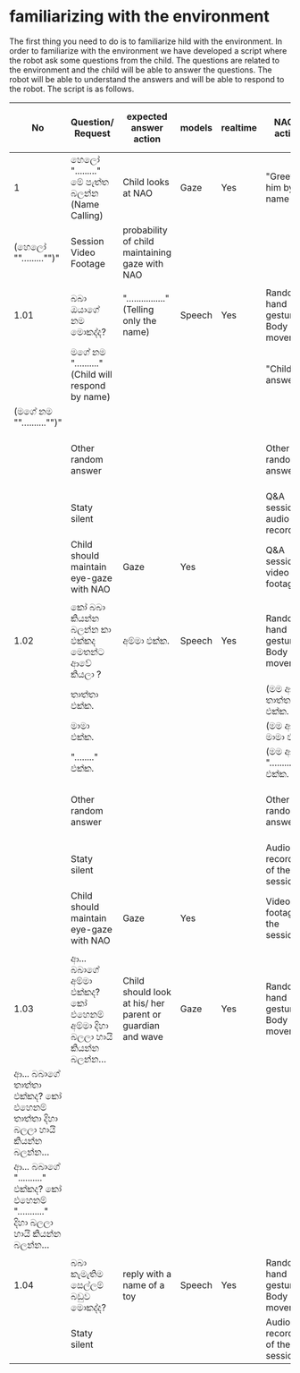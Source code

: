 # familiarizing with the environment


The first thing you need to do is to familiarize hild with the environment. In order to familiarize with the environment we have developed a script where the robot ask some questions from the child. The questions are related to the environment and the child will be able to answer the questions. The robot will be able to understand the answers and will be able to respond to the robot. The script is as follows.

 **No** | **Question/ Request** | **expected answer action** | **models** | **realtime** | **NAO's action** | **Proposed input to model** | **Expected output from model** | **Comments** 
---|---|---|---|---|---|---|---|---
 1 | හෙලෝ "........." මේ පැත්ත බලන්න (Name Calling) | Child looks at NAO | Gaze | Yes | "Greet him by the name 
  (හෙලෝ ""…......"")" | Session Video Footage | probability of child maintaining gaze with NAO |  
  |  |  |  |  |  |  |  |  
 1.01 | බබා ඔයාගේ නම මොකද්ද? | "…............." (Telling only the name) | Speech | Yes | Random hand gesture/ Body movement | "…............." (Responded name) | True/False - Child answered correctly or not? |  
  |  | මගේ නම "…......." (Child will respond by name) |  |  |  | "Child's answer  
  (මගේ නම ""…......."")" |  |  
  |  | Other random answer |  |  |  | Other random answer | True/False - Child answered correctly or not? |  
  |  | Staty silent |  |  |  | Q&A session audio recording | Not answered |  
  |  | Child should maintain eye-gaze with NAO | Gaze | Yes |  | Q&A session video footage | probability of child maintaining gaze with NAO |  
  |  |  |  |  |  |  |  |  
 1.02 | කෝ බබා කියන්න බලන්න කා එක්කද මෙතන්ට ආවේ කියලා ? | අම්මා එක්ක. | Speech | Yes | Random hand gesture/ Body movement | (මම ආවේ) අම්මා එක්ක. | True/False - Child answered correctly or not? |  
  |  | තාත්තා එක්ක. |  |  |  | (මම ආවේ) තාත්තා එක්ක. |  |  
  |  | මාමා එක්ක. |  |  |  | (මම ආවේ) මාමා එක්ක. |  |  
  |  | "…....." එක්ක. |  |  |  | (මම ආවේ) "…......" එක්ක. |  |  
  |  | Other random answer |  |  |  | Other random answer | True/False - Child answered correctly or not? |  
  |  | Staty silent |  |  |  | Audio recording of the session | Not answered |  
  |  | Child should maintain eye-gaze with NAO | Gaze | Yes |  | Video footage of the session | probability of child maintaining gaze with NAO |  
  |  |  |  |  |  |  |  |  
 1.03 | ආ... බබාගේ අම්මා එක්කද? කෝ එහෙනම් අම්මා දිහා බලලා හායි කියන්න බලන්න… | Child should look at his/ her parent or guardian and wave | Gaze | Yes | Random hand gesture/ Body movement | Video footage of the session | probability of child maintaining gaze with Parent | optional 
  | ආ... බබාගේ තාත්තා එක්කද? කෝ එහෙනම් තාත්තා දිහා බලලා හායි කියන්න බලන්න… |  |  |  |  |  |  |  
  | ආ... බබාගේ ".........." එක්කද? කෝ එහෙනම් "…........" දිහා බලලා හායි කියන්න බලන්න… |  |  |  |  |  |  |  
  |  |  |  |  |  |  |  |  
 1.04 | බබා කැමැතිම සෙල්ලම් බඩුව මොකද්ද? | reply with a name of a toy | Speech | Yes | Random hand gesture/ Body movement | name of  a toy | child has responded with a name of a toy |  
  |  | Staty silent |  |  |  | Audio recording of the session | Not answered 



